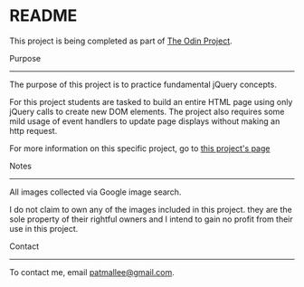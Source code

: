 README
======

This project is being completed as part of [The Odin Project](www.theodinproject.com).

Purpose
_______

The purpose of this project is to practice fundamental jQuery concepts.

For this project students are tasked to build an entire HTML page using only jQuery calls to create new DOM elements. The project also requires some mild usage of event handlers to update page displays without making an http request.

For more information on this specific project, go to [this project's page](http://www.theodinproject.com/javascript-and-jquery/manipulating-the-dom-with-jquery?ref=lc-pb)

Notes
_____

All images collected via Google image search.

I do not claim to own any of the images included in this project. they are the sole property of their rightful owners and I intend to gain no profit from their use in this project.

Contact
_______

To contact me, email patmallee@gmail.com.